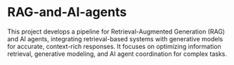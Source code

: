 # RAG-and-AI-agents
This project develops a pipeline for Retrieval-Augmented Generation (RAG) and AI agents, integrating retrieval-based systems with generative models for accurate, context-rich responses. It focuses on optimizing information retrieval, generative modeling, and AI agent coordination for complex tasks.
